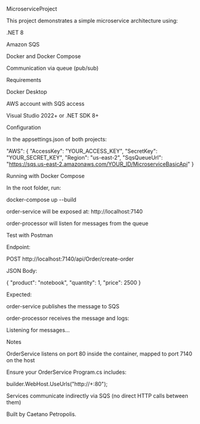 MicroserviceProject

This project demonstrates a simple microservice architecture using:

.NET 8

Amazon SQS

Docker and Docker Compose

Communication via queue (pub/sub)

Requirements

Docker Desktop

AWS account with SQS access

Visual Studio 2022+ or .NET SDK 8+

Configuration

In the appsettings.json of both projects:

"AWS": {
  "AccessKey": "YOUR_ACCESS_KEY",
  "SecretKey": "YOUR_SECRET_KEY",
  "Region": "us-east-2",
  "SqsQueueUrl": "https://sqs.us-east-2.amazonaws.com/YOUR_ID/MicroserviceBasicApi"
}

Running with Docker Compose

In the root folder, run:

docker-compose up --build

order-service will be exposed at: http://localhost:7140

order-processor will listen for messages from the queue

Test with Postman

Endpoint:

POST http://localhost:7140/api/Order/create-order

JSON Body:

{
  "product": "notebook",
  "quantity": 1,
  "price": 2500
}

Expected:

order-service publishes the message to SQS

order-processor receives the message and logs:

Listening for messages...

Notes

OrderService listens on port 80 inside the container, mapped to port 7140 on the host

Ensure your OrderService Program.cs includes:

builder.WebHost.UseUrls("http://+:80");

Services communicate indirectly via SQS (no direct HTTP calls between them)

Built by Caetano Petropolis.
